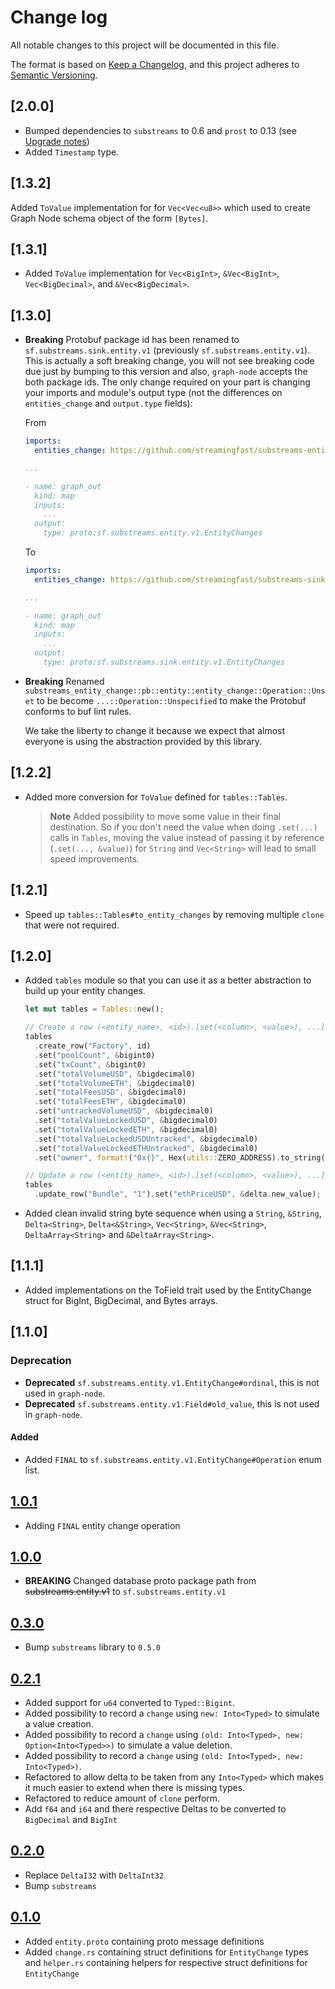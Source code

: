 # Change log

All notable changes to this project will be documented in this file.

The format is based on [Keep a Changelog](https://keepachangelog.com/en/1.0.0/), and this project adheres to [Semantic Versioning](https://semver.org/spec/v2.0.0.html).

## [2.0.0]

* Bumped dependencies to `substreams` to 0.6 and `prost` to 0.13 (see [Upgrade notes](https://github.com/streamingfast/substreams-rs/releases/tag/v0.6.0))
* Added `Timestamp` type.

## [1.3.2]

Added `ToValue` implementation for for `Vec<Vec<u8>>` which used to create Graph Node schema object of the form `[Bytes]`.

## [1.3.1]

* Added `ToValue` implementation for `Vec<BigInt>`, `&Vec<BigInt>`, `Vec<BigDecimal>`, and `&Vec<BigDecimal>`.

## [1.3.0]

* **Breaking** Protobuf package id has been renamed to `sf.substreams.sink.entity.v1` (previously `sf.substreams.entity.v1`). This is actually a soft breaking change, you will not see breaking code due just by bumping to this version and also, `graph-node` accepts the both package ids. The only change required on your part is changing your imports and module's output type (not the differences on `entities_change` and `output.type` fields):

  From

  ```yaml
  imports:
    entities_change: https://github.com/streamingfast/substreams-entity-change/releases/download/v1.2.1/substreams-entity-change-v1.2.1.spkg

  ...

  - name: graph_out
    kind: map
    inputs:
      ...
    output:
      type: proto:sf.substreams.entity.v1.EntityChanges
  ```

  To

  ```yaml
  imports:
    entities_change: https://github.com/streamingfast/substreams-sink-entity-changes/releases/download/v1.3.0/substreams-sink-entity-changes-v1.3.0.spkg

  ...

  - name: graph_out
    kind: map
    inputs:
      ...
    output:
      type: proto:sf.substreams.sink.entity.v1.EntityChanges
  ```

* **Breaking** Renamed `substreams_entity_change::pb::entity::entity_change::Operation::Unset` to be become `...::Operation::Unspecified` to make the Protobuf conforms to buf lint rules.

  We take the liberty to change it because we expect that almost everyone is using the abstraction provided by this library.

## [1.2.2]

* Added more conversion for `ToValue` defined for `tables::Tables`.

  > **Note** Added possibility to move some value in their final destination. So if you don't need the value when doing `.set(...)` calls in `Tables`, moving the value instead of passing it by reference (`.set(..., &value)`) for `String` and `Vec<String>` will lead to small speed improvements.

## [1.2.1]

* Speed up `tables::Tables#to_entity_changes` by removing multiple `clone` that were not required.

## [1.2.0]

* Added `tables` module so that you can use it as a better abstraction to build up your entity changes.

  ```rust
  let mut tables = Tables::new();

  // Create a row (<entity_name>, <id>).[set(<column>, <value>), ...]
  tables
    .create_row("Factory", id)
    .set("poolCount", &bigint0)
    .set("txCount", &bigint0)
    .set("totalVolumeUSD", &bigdecimal0)
    .set("totalVolumeETH", &bigdecimal0)
    .set("totalFeesUSD", &bigdecimal0)
    .set("totalFeesETH", &bigdecimal0)
    .set("untrackedVolumeUSD", &bigdecimal0)
    .set("totalValueLockedUSD", &bigdecimal0)
    .set("totalValueLockedETH", &bigdecimal0)
    .set("totalValueLockedUSDUntracked", &bigdecimal0)
    .set("totalValueLockedETHUntracked", &bigdecimal0)
    .set("owner", format!("0x{}", Hex(utils::ZERO_ADDRESS).to_string()));

  // Update a row (<entity_name>, <id>).[set(<column>, <value>), ...]
  tables
    .update_row("Bundle", "1").set("ethPriceUSD", &delta.new_value);
  ```

* Added clean invalid string byte sequence when using a `String`, `&String`, `Delta<String>`, `Delta<&String>`, `Vec<String>`, `&Vec<String>`, `DeltaArray<String>` and `&DeltaArray<String>`.

## [1.1.1]

* Added implementations on the ToField trait used by the EntityChange struct for BigInt, BigDecimal, and Bytes arrays.

## [1.1.0]

### Deprecation

* **Deprecated** `sf.substreams.entity.v1.EntityChange#ordinal`, this is not used in `graph-node`.
* **Deprecated** `sf.substreams.entity.v1.Field#old_value`, this is not used in `graph-node`.

#### Added

* Added `FINAL` to `sf.substreams.entity.v1.EntityChange#Operation` enum list.

## [1.0.1](https://github.com/streamingfast/substreams-sink-entity-changes/releases/tag/v1.0.1)
* Adding `FINAL` entity change operation

## [1.0.0](https://github.com/streamingfast/substreams-sink-entity-changes/releases/tag/v1.0.0)

* **BREAKING** Changed database proto package path from ~~substreams.entity.v1~~ to `sf.substreams.entity.v1`

## [0.3.0](https://github.com/streamingfast/substreams-sink-entity-changes/releases/tag/v0.3.0)

* Bump `substreams` library to `0.5.0`

## [0.2.1](https://github.com/streamingfast/substreams-sink-entity-changes/releases/tag/v0.2.1)

* Added support for `u64` converted to `Typed::Bigint`.
* Added possibility to record a `change` using `new: Into<Typed>` to simulate a value creation.
* Added possibility to record a `change` using `(old: Into<Typed>, new: Option<Into<Typed>>)` to simulate a value deletion.
* Added possibility to record a `change` using `(old: Into<Typed>, new: Into<Typed>)`.
* Refactored to allow delta to be taken from any `Into<Typed>` which makes it much easier to extend when there is missing types.
* Refactored to reduce amount of `clone` perform.
* Add `f64` and `i64` and there respective Deltas to be converted to `BigDecimal` and `BigInt`

## [0.2.0](https://github.com/streamingfast/substreams-sink-entity-changes/releases/tag/v0.2.0)

* Replace `DeltaI32` with `DeltaInt32`
* Bump `substreams`

## [0.1.0](https://github.com/streamingfast/substreams-sink-entity-changes/releases/tag/v0.1.0)

* Added `entity.proto` containing proto message definitions
* Added `change.rs` containing struct definitions for `EntityChange` types and `helper.rs` containing helpers for respective struct definitions for `EntityChange`
